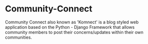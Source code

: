 # Community-Connect
Community Connect also known as 'Komnect' is a blog styled web application based on the Python - Django Framework that allows community members to post their concerns/updates within their own communities.
